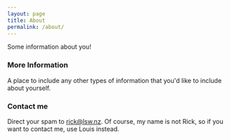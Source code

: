 ```yaml
---
layout: page
title: About
permalink: /about/
---
```


Some information about you!

### More Information

A place to include any other types of information that you'd like to include about yourself.

### Contact me

Direct your spam to rick@lsw.nz. Of course, my name is not Rick, so if you want
to contact me, use Louis instead.
